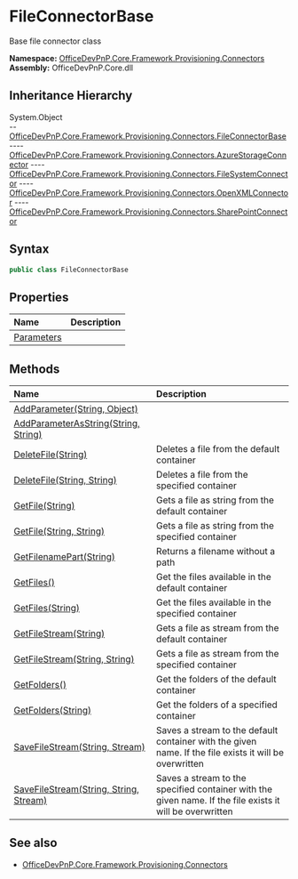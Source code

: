 # FileConnectorBase
Base file connector class  

**Namespace:** [OfficeDevPnP.Core.Framework.Provisioning.Connectors](OfficeDevPnP.Core.Framework.Provisioning.Connectors.md)  
**Assembly:** OfficeDevPnP.Core.dll  
## Inheritance Hierarchy
System.Object  
--  [OfficeDevPnP.Core.Framework.Provisioning.Connectors.FileConnectorBase](OfficeDevPnP.Core.Framework.Provisioning.Connectors.FileConnectorBase.md)
----  [OfficeDevPnP.Core.Framework.Provisioning.Connectors.AzureStorageConnector](OfficeDevPnP.Core.Framework.Provisioning.Connectors.AzureStorageConnector.md)
----  [OfficeDevPnP.Core.Framework.Provisioning.Connectors.FileSystemConnector](OfficeDevPnP.Core.Framework.Provisioning.Connectors.FileSystemConnector.md)
----  [OfficeDevPnP.Core.Framework.Provisioning.Connectors.OpenXMLConnector](OfficeDevPnP.Core.Framework.Provisioning.Connectors.OpenXMLConnector.md)
----  [OfficeDevPnP.Core.Framework.Provisioning.Connectors.SharePointConnector](OfficeDevPnP.Core.Framework.Provisioning.Connectors.SharePointConnector.md)
## Syntax
```C#
public class FileConnectorBase
```
## Properties
|**Name**|**Description**|
|:-----|:-----|
| [Parameters](OfficeDevPnP.Core.Framework.Provisioning.Connectors.FileConnectorBase.Parameters.md) | 
## Methods
|**Name**|**Description**|
|:-----|:-----|
| [AddParameter(String, Object)](OfficeDevPnP.Core.Framework.Provisioning.Connectors.FileConnectorBase.5427f8bb.md) | 
| [AddParameterAsString(String, String)](OfficeDevPnP.Core.Framework.Provisioning.Connectors.FileConnectorBase.3a5ffa18.md) | 
| [DeleteFile(String)](OfficeDevPnP.Core.Framework.Provisioning.Connectors.FileConnectorBase.9ad8acaf.md) | Deletes a file from the default container
| [DeleteFile(String, String)](OfficeDevPnP.Core.Framework.Provisioning.Connectors.FileConnectorBase.476dd1f3.md) | Deletes a file from the specified container
| [GetFile(String)](OfficeDevPnP.Core.Framework.Provisioning.Connectors.FileConnectorBase.df261957.md) | Gets a file as string from the default container
| [GetFile(String, String)](OfficeDevPnP.Core.Framework.Provisioning.Connectors.FileConnectorBase.7ad54aac.md) | Gets a file as string from the specified container
| [GetFilenamePart(String)](OfficeDevPnP.Core.Framework.Provisioning.Connectors.FileConnectorBase.9e3b826.md) | Returns a filename without a path
| [GetFiles()](OfficeDevPnP.Core.Framework.Provisioning.Connectors.FileConnectorBase.1ef203bb.md) | Get the files available in the default container
| [GetFiles(String)](OfficeDevPnP.Core.Framework.Provisioning.Connectors.FileConnectorBase.349a20d0.md) | Get the files available in the specified container
| [GetFileStream(String)](OfficeDevPnP.Core.Framework.Provisioning.Connectors.FileConnectorBase.667e64b2.md) | Gets a file as stream from the default container
| [GetFileStream(String, String)](OfficeDevPnP.Core.Framework.Provisioning.Connectors.FileConnectorBase.e43bb5.md) | Gets a file as stream from the specified container
| [GetFolders()](OfficeDevPnP.Core.Framework.Provisioning.Connectors.FileConnectorBase.183fc5f5.md) | Get the folders of the default container
| [GetFolders(String)](OfficeDevPnP.Core.Framework.Provisioning.Connectors.FileConnectorBase.c388caf.md) | Get the folders of a specified container
| [SaveFileStream(String, Stream)](OfficeDevPnP.Core.Framework.Provisioning.Connectors.FileConnectorBase.3b54d26b.md) | Saves a stream to the default container with the given name. If the file exists it will be overwritten
| [SaveFileStream(String, String, Stream)](OfficeDevPnP.Core.Framework.Provisioning.Connectors.FileConnectorBase.ec95a2c1.md) | Saves a stream to the specified container with the given name. If the file exists it will be overwritten
## See also
- [OfficeDevPnP.Core.Framework.Provisioning.Connectors](OfficeDevPnP.Core.Framework.Provisioning.Connectors.md)

